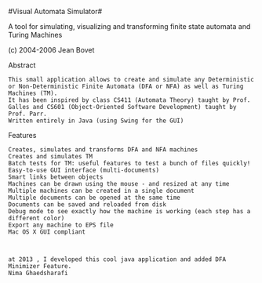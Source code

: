 #Visual Automata Simulator#

A tool for simulating, visualizing and transforming finite state automata and Turing Machines

(c) 2004-2006 Jean Bovet
	
Abstract

    This small application allows to create and simulate any Deterministic or Non-Deterministic Finite Automata (DFA or NFA) as well as Turing Machines (TM).
    It has been inspired by class CS411 (Automata Theory) taught by Prof. Galles and CS601 (Object-Oriented Software Development) taught by Prof. Parr.
    Written entirely in Java (using Swing for the GUI) 

	
Features

    Creates, simulates and transforms DFA and NFA machines
    Creates and simulates TM
    Batch tests for TM: useful features to test a bunch of files quickly!
    Easy-to-use GUI interface (multi-documents)
    Smart links between objects
    Machines can be drawn using the mouse - and resized at any time
    Multiple machines can be created in a single document
    Multiple documents can be opened at the same time
    Documents can be saved and reloaded from disk
    Debug mode to see exactly how the machine is working (each step has a different color)
    Export any machine to EPS file
    Mac OS X GUI compliant

	
	
	at 2013 , I developed this cool java application and added DFA Minimizer Feature.
	Nima Ghaedsharafi
